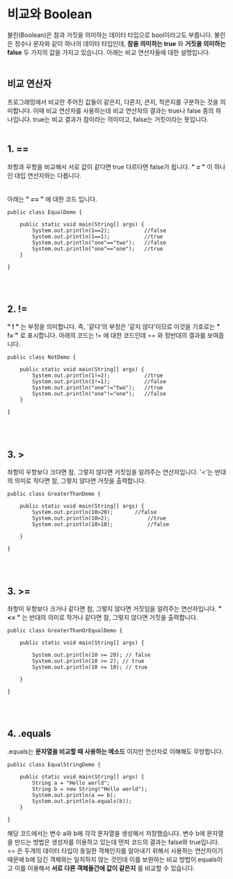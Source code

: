 # **비교와 Boolean**

불린(Boolean)은 참과 거짓을 의미하는 데이터 타입으로 bool이라고도 부릅니다. 불린은 정수나 문자와 같이 하나의 데이터 타입인데, **참을 의미하는 true** 와 **거짓을 의미하는 false** 두 가지의 값을 가지고 있습니다. 아래는 비교 연산자들에 대한 설명입니다.
<br><br>
## **비교 연산자**
프로그래밍에서 비교란 주어진 값들이 같은지, 다른지, 큰지, 작은지를 구분하는 것을 의미합니다. 이때 비교 연산자를 사용하는데 비교 연산자의 결과는 true나 false 중의 하나입니다. true는 비교 결과가 참이라는 의미이고, false는 거짓이라는 뜻입니다. 
<br><br>
## **1. ==** 
좌항과 우항을 비교해서 서로 값이 같다면 true 다르다면 false가 됩니다. **" = "** 이 하나인 대입 연산자와는 다릅니다.  
<br><br>
아래는 **" == "** 에 대한 코드 입니다.
```
public class EqualDemo {
 
    public static void main(String[] args) {
        System.out.println(1==2);           //false
        System.out.println(1==1);           //true
        System.out.println("one"=="two");   //false
        System.out.println("one"=="one");   //true
    }
 
}
```
<br><br>
## **2. !=**
**" ! "** 는 부정을 의미합니다. 즉, '같다'의 부정은 '같지 않다'이므로 이것을 기호로는 **" != "** 로 표시합니다. 아래의 코드는 != 에 대한 코드인데 == 와 정반대의 결과를 보여줍니다.
<br>
```
public class NotDemo {
 
    public static void main(String[] args) {
        System.out.println(1!=2);           //true
        System.out.println(1!=1);           //false
        System.out.println("one"!="two");   //true  
        System.out.println("one"!="one");   //false
    }
     
}
```
<br><br>
## **3. >**
좌항이 우항보다 크다면 참, 그렇지 않다면 거짓임을 알려주는 연산자입니다. '<'는 반대의 의미로 작다면 참, 그렇지 않다면 거짓을 출력합니다.
<br>
```
public class GreaterThanDemo {
 
    public static void main(String[] args) {
        System.out.println(10>20);       //false
        System.out.println(10>2);            //true
        System.out.println(10>10);           //false
 
    }
 
}
```
<br><br>
## **3. >=**
좌항이 우항보다 크거나 같다면 참, 그렇지 않다면 거짓임을 알려주는 연산자입니다. **" <= "** 는 반대의 의미로 작거나 같다면 참, 그렇지 않다면 거짓을 출력합니다.
```
public class GreaterThanOrEqualDemo {
 
    public static void main(String[] args) {
 
        System.out.println(10 >= 20); // false
        System.out.println(10 >= 2); // true
        System.out.println(10 >= 10); // true
 
    }
 
}
```
<br><br>
## **4. .equals**
.equals는 **문자열을 비교할 때 사용하는 메소드** 이지만 연산자로 이해해도 무방합니다.

```
public class EqualStringDemo {
 
    public static void main(String[] args) {
        String a = "Hello world";
        String b = new String("Hello world");
        System.out.println(a == b);
        System.out.println(a.equals(b));
    }
 
}
```
해당 코드에서는 변수 a와 b에 각각 문자열을 생성해서 저장했습니다. 변수 b에 문자열을 만드는 방법은 생성자를 이용하고 있는데 먼저 코드의 결과는 false와 true입니다. == 은 두개의 데이터 타입이 동일한 객체인지를 알아내기 위해서 사용하는 연산자이기 때문에 b에 담긴 객체와는 일치하지 않는 것인데 이를 보완하는 비교 방법이 equals이고 이를 이용해서 **서로 다른 객체들간에 값이 같은지** 를 비교할 수 있습니다.